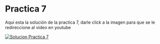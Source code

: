 # Practica 7 

Aqui esta la solución de la practica 7, darle click a la imagen para que se le redireccione al video en youtube


[![Solucion Practica 7](https://github.com/Mirr1s/tech.github.io/assets/113645885/149d368d-9737-4db9-8522-76da55165880)](https://www.youtube.com/watch?v=TemnnQk_YzE)
